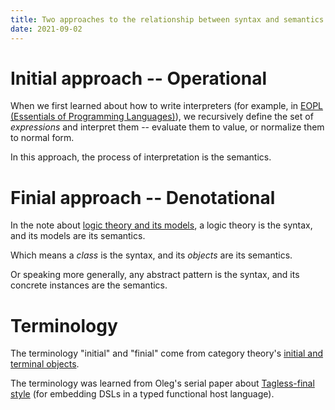 ```yaml
---
title: Two approaches to the relationship between syntax and semantics -- initial and finial
date: 2021-09-02
---
```


# Initial approach -- Operational

When we first learned about how to write interpreters
(for example, in [EOPL (Essentials of Programming Languages)][EOPL]),
we recursively define the set of *expressions* and interpret them --
evaluate them to value, or normalize them to normal form.

In this approach, the process of interpretation is the semantics.

[EOPL]: https://en.wikipedia.org/wiki/Essentials_of_Programming_Languages

# Finial approach -- Denotational

In the note about [logic theory and its models][0002],
a logic theory is the syntax, and its models are its semantics.

Which means a *class* is the syntax, and its *objects* are its semantics.

Or speaking more generally,
any abstract pattern is the syntax,
and its concrete instances are the semantics.

[0002]: 0002-model-theory-can-be-implemented-by-class-and-object.md

# Terminology

The terminology "initial" and "finial"
come from category theory's [initial and terminal objects][].

[initial and terminal objects]: https://en.wikipedia.org/wiki/Initial_and_terminal_objects.

The terminology was learned from Oleg's serial paper about [Tagless-final style][tagless-final]
(for embedding DSLs in a typed functional host language).

[tagless-final]: http://okmij.org/ftp/tagless-final/index.html
